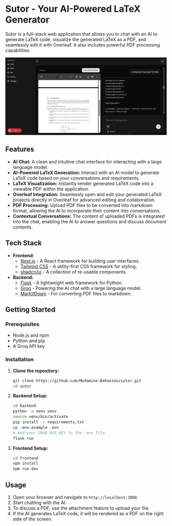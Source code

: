 # Sutor - Your AI-Powered LaTeX Generator

Sutor is a full-stack web application that allows you to chat with an AI to generate LaTeX code, visualize the generated LaTeX as a PDF, and seamlessly edit it with Overleaf. It also includes powerful PDF processing capabilities.

![](./screenshots/demo.png)

## Features

- **AI Chat:** A clean and intuitive chat interface for interacting with a large language model.
- **AI-Powered LaTeX Generation:** Interact with an AI model to generate LaTeX code based on your conversations and requirements.
- **LaTeX Visualization:** Instantly render generated LaTeX code into a viewable PDF within the application.
- **Overleaf Integration:** Seamlessly open and edit your generated LaTeX projects directly in Overleaf for advanced editing and collaboration.
- **PDF Processing:** Upload PDF files to be converted into markdown format, allowing the AI to incorporate their content into conversations.
- **Contextual Conversations:** The content of uploaded PDFs is integrated into the chat, enabling the AI to answer questions and discuss document contents.

## Tech Stack

- **Frontend:**
  - [Next.js](https://nextjs.org/) - A React framework for building user interfaces.
  - [Tailwind CSS](https://tailwindcss.com/) - A utility-first CSS framework for styling.
  - [shadcn/ui](https://ui.shadcn.com/) - A collection of re-usable components.
- **Backend:**
  - [Flask](https://flask.palletsprojects.com/) - A lightweight web framework for Python.
  - [Groq](https://groq.com/) - Powering the AI chat with a large language model.
  - [MarkItDown](https://github.com/dev-med/markitdown) - For converting PDF files to markdown.

## Getting Started

### Prerequisites

- Node.js and npm
- Python and pip
- A Groq API key

### Installation

1. **Clone the repository:**
   ```bash
   git clone https://github.com/Medamine-Bahassou/sutor.git
   cd sutor
   ```

2. **Backend Setup:**
   ```bash
   cd backend
   python -m venv venv
   source venv/bin/activate
   pip install -r requirements.txt
   cp .env.example .env
   # Add your GROQ_API_KEY to the .env file
   flask run
   ```

3. **Frontend Setup:**
   ```bash
   cd frontend
   npm install
   npm run dev
   ```

## Usage

1. Open your browser and navigate to `http://localhost:3000`.
2. Start chatting with the AI.
3. To discuss a PDF, use the attachment feature to upload your file.
4. If the AI generates LaTeX code, it will be rendered as a PDF on the right side of the screen.
